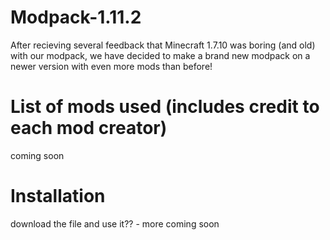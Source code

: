 # Modpack-1.11.2
After recieving several feedback that Minecraft 1.7.10 was boring (and old) with our modpack, we have decided to make a brand new modpack on a newer version with even more mods than before!

# List of mods used (includes credit to each mod creator)
coming soon

# Installation
download the file and use it?? - more coming soon

